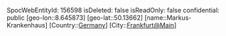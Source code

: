 ﻿---
location: [50.13662,8.645873]
type: Station
tags:
- geo/Station

---
SpocWebEntityId: 156598
isDeleted: false
isReadOnly: false
confidential: public
[geo-lon::8.645873]
[geo-lat::50.13662]
[name::Markus-Krankenhaus]
[Country::[Germany](geo/Continent/Europe/Germany.md)]
[City::[Frankfurt@Main](geo/Continent/Europe/Germany/Hessen/Frankfurt@Main.md)]

